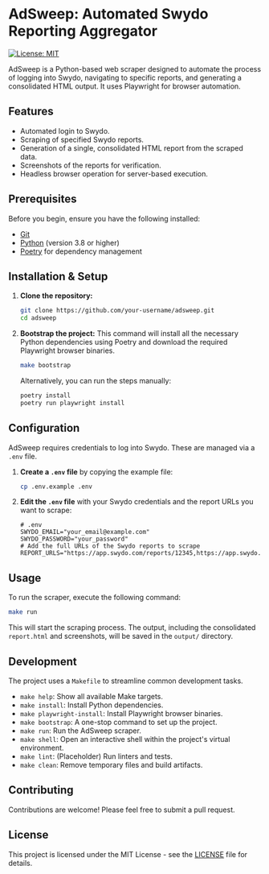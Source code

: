 # AdSweep: Automated Swydo Reporting Aggregator

[![License: MIT](https://img.shields.io/badge/License-MIT-yellow.svg)](https://opensource.org/licenses/MIT)

AdSweep is a Python-based web scraper designed to automate the process of logging into Swydo, navigating to specific reports, and generating a consolidated HTML output. It uses Playwright for browser automation.

## Features

*   Automated login to Swydo.
*   Scraping of specified Swydo reports.
*   Generation of a single, consolidated HTML report from the scraped data.
*   Screenshots of the reports for verification.
*   Headless browser operation for server-based execution.

## Prerequisites

Before you begin, ensure you have the following installed:
*   [Git](https://git-scm.com/)
*   [Python](https://www.python.org/downloads/) (version 3.8 or higher)
*   [Poetry](https://python-poetry.org/docs/#installation) for dependency management

## Installation & Setup

1.  **Clone the repository:**
    ```bash
    git clone https://github.com/your-username/adsweep.git
    cd adsweep
    ```

2.  **Bootstrap the project:**
    This command will install all the necessary Python dependencies using Poetry and download the required Playwright browser binaries.
    ```bash
    make bootstrap
    ```
    Alternatively, you can run the steps manually:
    ```bash
    poetry install
    poetry run playwright install
    ```

## Configuration

AdSweep requires credentials to log into Swydo. These are managed via a `.env` file.

1.  **Create a `.env` file** by copying the example file:
    ```bash
    cp .env.example .env
    ```

2.  **Edit the `.env` file** with your Swydo credentials and the report URLs you want to scrape:
    ```
    # .env
    SWYDO_EMAIL="your_email@example.com"
    SWYDO_PASSWORD="your_password"
    # Add the full URLs of the Swydo reports to scrape
    REPORT_URLS="https://app.swydo.com/reports/12345,https://app.swydo.com/reports/67890"
    ```

## Usage

To run the scraper, execute the following command:
```bash
make run
```
This will start the scraping process. The output, including the consolidated `report.html` and screenshots, will be saved in the `output/` directory.

## Development

The project uses a `Makefile` to streamline common development tasks.

*   `make help`: Show all available Make targets.
*   `make install`: Install Python dependencies.
*   `make playwright-install`: Install Playwright browser binaries.
*   `make bootstrap`: A one-stop command to set up the project.
*   `make run`: Run the AdSweep scraper.
*   `make shell`: Open an interactive shell within the project's virtual environment.
*   `make lint`: (Placeholder) Run linters and tests.
*   `make clean`: Remove temporary files and build artifacts.

## Contributing

Contributions are welcome! Please feel free to submit a pull request.

## License

This project is licensed under the MIT License - see the [LICENSE](LICENSE) file for details.
